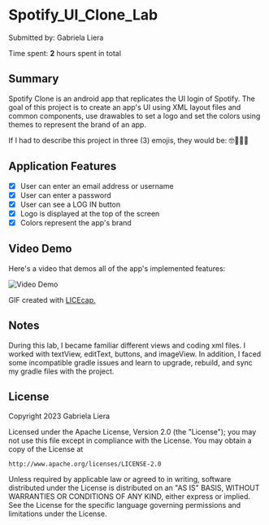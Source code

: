 # Spotify_UI_Clone_Lab

Submitted by: Gabriela Liera

Time spent: **2** hours spent in total

## Summary

Spotify Clone is an android app that replicates the UI login of Spotify. The goal of this project is to create an app's UI using XML layout files and common components, use drawables to set a logo
 and set the colors using themes to represent the brand of an app.

If I had to describe this project in three (3) emojis, they would be: 🤓🧠👩‍💻

## Application Features

  - [x] User can enter an email address or username
  - [x] User can enter a password
  - [x] User can see a LOG IN button
  - [x] Logo is displayed at the top of the screen
  - [x] Colors represent the app's brand

## Video Demo

Here's a video that demos all of the app's implemented features:

<img src='https://github.com/gabrielaliera/Spotify_UI_Clone_Lab/blob/master/spotify_UI_walkthrough.gif' width='' alt='Video Demo' />

GIF created with <a href="https://www.cockos.com/licecap/">LICEcap.</a>


## Notes

During this lab, I became familiar different views and coding xml files. I worked with textView, editText, buttons, and imageView. In addition, I faced some incompatible gradle issues and learn to upgrade, rebuild, and sync my gradle files with the project.

## License

Copyright 2023 Gabriela Liera

Licensed under the Apache License, Version 2.0 (the "License");
you may not use this file except in compliance with the License.
You may obtain a copy of the License at

    http://www.apache.org/licenses/LICENSE-2.0

Unless required by applicable law or agreed to in writing, software
distributed under the License is distributed on an "AS IS" BASIS,
WITHOUT WARRANTIES OR CONDITIONS OF ANY KIND, either express or implied.
See the License for the specific language governing permissions and
limitations under the License.
